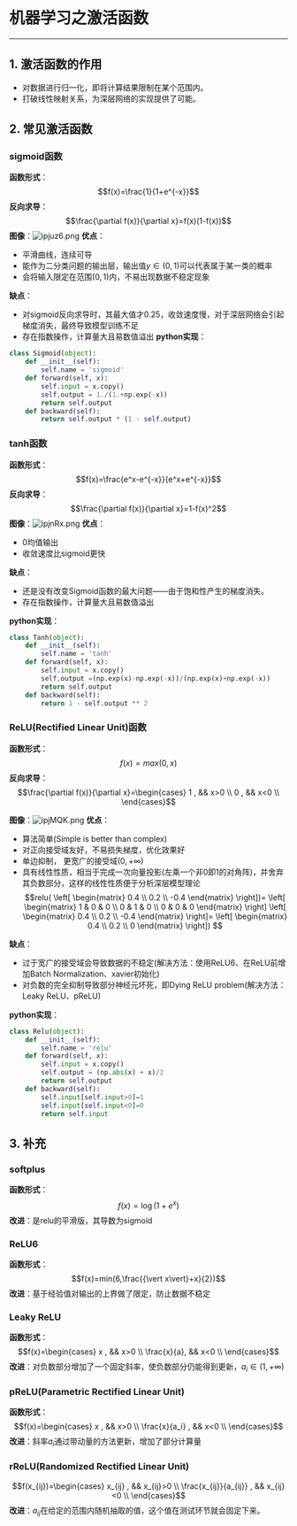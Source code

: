 # 机器学习之激活函数
---
## 1. 激活函数的作用
* 对数据进行归一化，即将计算结果限制在某个范围内。
* 打破线性映射关系，为深层网络的实现提供了可能。

## 2. 常见激活函数
### sigmoid函数
**函数形式**：$$f(x)=\frac{1}{1+e^{-x}}$$
**反向求导**：$$\frac{\partial f(x)}{\partial x}=f(x)(1-f(x))$$
**图像**：![ipjuz6.png](https://s1.ax1x.com/2018/09/05/ipjuz6.png)
**优点**：
* 平滑曲线，连续可导
* 能作为二分类问题的输出层，输出值$y\in (0,1)$可以代表属于某一类的概率
* 会将输入限定在范围$(0,1)$内，不易出现数据不稳定现象  

**缺点**：
* 对sigmoid反向求导时，其最大值才0.25，收敛速度慢，对于深层网络会引起梯度消失，最终导致模型训练不足
* 存在指数操作，计算量大且易数值溢出
**python实现**：
```python
class Sigmoid(object):
	def __init__(self):
		self.name = 'sigmoid'
	def forward(self, x):
		self.input = x.copy()
		self.output = 1./(1.+np.exp(-x))
		return self.output
	def backward(self):
		return self.output * (1 - self.output)
```

### tanh函数
**函数形式**：$$f(x)=\frac{e^x-e^{-x}}{e^x+e^{-x}}$$
**反向求导**：$$\frac{\partial f(x)}{\partial x}=1-f(x)^2$$ 
**图像**：![ipjnRx.png](https://s1.ax1x.com/2018/09/05/ipjnRx.png)
**优点**：
* 0均值输出
* 收敛速度比sigmoid更快

**缺点**：
* 还是没有改变Sigmoid函数的最大问题——由于饱和性产生的梯度消失。
* 存在指数操作，计算量大且易数值溢出

**python实现**：
```python
class Tanh(object):
	def __init__(self):
		self.name = 'tanh'
	def forward(self, x):
		self.input = x.copy()
		self.output =(np.exp(x)-np.exp(-x))/(np.exp(x)+np.exp(-x))
		return self.output
	def backward(self):
		return 1 - self.output ** 2
```


### ReLU(Rectified Linear Unit)函数
**函数形式**：$$f(x)=max(0,x)$$
**反向求导**：$$\frac{\partial f(x)}{\partial x}=\begin{cases} 
1 ,    && x>0 \\
0 ,    && x<0 \\
\end{cases}$$

**图像**：![ipjMQK.png](https://s1.ax1x.com/2018/09/05/ipjMQK.png)
**优点**：
* 算法简单(Simple is better than complex)
* 对正向接受域友好，不易损失梯度，优化效果好
* 单边抑制， 更宽广的接受域$(0,+\infty )$
* 具有线性性质，相当于完成一次向量投影(左乘一个非0即1的对角阵)，并舍弃其负数部分，这样的线性性质便于分析深层模型理论
$$relu(
 \left[
 \begin{matrix}
   0.4 \\
   0.2 \\
   -0.4
  \end{matrix}
  \right])=
 \left[
 \begin{matrix}
   1 & 0 & 0 \\
   0 & 1 & 0 \\
   0 & 0 & 0
  \end{matrix}
  \right]  \left[
 \begin{matrix}
   0.4 \\
   0.2 \\
   -0.4
  \end{matrix}
  \right]= \left[
 \begin{matrix}
   0.4 \\
   0.2 \\
   0
  \end{matrix}
  \right])
$$   

**缺点**：
* 过于宽广的接受域会导致数据的不稳定(解决方法：使用ReLU6、在ReLU前增加Batch Normalization、xavier初始化)
* 对负数的完全抑制导致部分神经元坏死，即Dying ReLU problem(解决方法：Leaky ReLU、pReLU)

**python实现**：
```python
class Relu(object):
	def __init__(self):
		self.name = 'relu'
	def forward(self, x):
		self.input = x.copy()
		self.output = (np.abs(x) + x)/2
		return self.output
	def backward(self):
		self.input[self.input>0]=1
		self.input[self.input<0]=0
		return self.input
```
## 3. 补充
### softplus
**函数形式**：
$$f(x)=\log (1+e^x)$$
**改进**：是relu的平滑版，其导数为sigmoid
### ReLU6
**函数形式**：$$f(x)=min(6,\frac{{\vert x\vert}+x}{2})$$
**改进**：基于经验值对输出的上界做了限定，防止数据不稳定

### Leaky ReLU
**函数形式**：$$f(x)=\begin{cases} 
x ,    && x>0 \\
\frac{x}{a},    && x<0 \\
\end{cases}$$
**改进**：对负数部分增加了一个固定斜率，使负数部分仍能得到更新，$a_i\in (1,+\infty)$

### pReLU(Parametric Rectified Linear Unit)
**函数形式**：$$f(x)=\begin{cases} 
x ,    && x>0 \\
\frac{x}{a_i} ,    && x<0 \\
\end{cases}$$
**改进**：斜率$a_i$通过带动量的方法更新，增加了部分计算量

### rReLU(Randomized Rectified Linear Unit)
$$f(x_{ij})=\begin{cases} 
x_{ij} ,    && x_{ij}>0 \\
\frac{x_{ij}}{a_{ij}} ,    && x_{ij}<0 \\
\end{cases}$$
**改进**：$a_{ij}$在给定的范围内随机抽取的值，这个值在测试环节就会固定下来。
